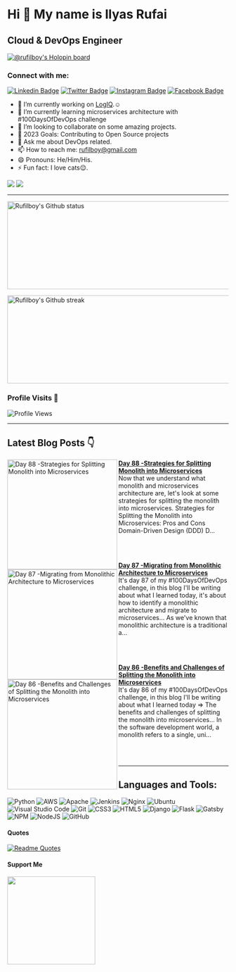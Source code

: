 Hi 👋 My name is Ilyas Rufai
===============================

Cloud & DevOps Engineer
-----------------------------
[![@rufilboy's Holopin board](https://holopin.io/api/user/board?user=rufilboy)](https://holopin.io/@rufilboy)
<!-- ![rufilboy](https://raw.githubusercontent.com/abhisheknaiidu/abhisheknaiidu/master/code.gif) -->

### Connect with me:
[![Linkedin Badge](https://img.shields.io/badge/-Ilyas_Rufai-blue?style=flat&logo=Linkedin&logoColor=white&link=https://www.linkedin.com/in/rufilboy/)](https://www.linkedin.com/in/rufilboy/)
[![Twitter Badge](https://img.shields.io/badge/-@rufilboy-1ca0f1?style=flat&labelColor=1ca0f1&logo=twitter&logoColor=white&link=https://twitter.com/rufilboy)](https://twitter.com/rufilboy)
[![Instagram Badge](https://img.shields.io/badge/-@rufilboy-purple?style=flat&logo=instagram&logoColor=white&link=https://instagram.com/rufilboy/)](https://instagram.com/rufilboy)
[![Facebook Badge](https://img.shields.io/badge/-Ilyas_Rufai-blue?style=flat&logo=facebook&logoColor=white&link=https://facebook.com/ilyas.rufai.5/)](https://facebook.com/rufilboy)

- 🔭 I’m currently working on [LogIQ](https://github.com/FreeOps-Tools/LogIQ).☺️
- 🌱 I’m currently learning microservices architecture with #100DaysOfDevOps challenge
- 👯 I’m looking to collaborate on some amazing projects.
- :goal_net: 2023 Goals: Contributing to Open Source projects
- 💬 Ask me about DevOps related.
- 📫 How to reach me: rufilboy@gmail.com
- 😄 Pronouns: He/Him/His.
- ⚡ Fun fact: I love cats:relieved:.


<a href="https://www.twitter.com/rufilboy" target="_blank" rel="noreferrer"><img src="https://img.shields.io/twitter/follow/rufilboy?logo=twitter&style=for-the-badge&color=0891b2&labelColor=1c1917" /></a>
<a href="https://www.github.com/rufilboy" target="_blank" rel="noreferrer"><img
src="https://img.shields.io/github/followers/rufilboy?logo=github&style=for-the-badge&color=0891b2&labelColor=1c1917" /></a>
                  

-----------------------------
<!-- - <a align="right" href="https://app.daily.dev/rufilboy"><img src="https://api.daily.dev/devcards/e4e53764a8fc4591ae7d29e3900cfd5a.png?r=ktb" width="400" alt="Ilyas Rufai's Dev Card"/></a> -->

<!-- -[![ilyas wakatime stats](https://github-readme-stats.vercel.app/api/wakatime?username=rufilboy)](https://github.com/rufilboy/github-readme-stats) -  -->

<!---My Gitub Status--->
<a><img height=200 width=800 align="centre" src="https://github-readme-stats.vercel.app/api?username=rufilboy&theme=synthwave&show_icons=true&count_private=true" alt="Rufilboy's Github status" />

<!---TopLanguages--->
<!-- <img height=170 width=350 align="right" src="https://github-readme-stats.vercel.app/api/top-langs/?username=rufilboy&langs_count=7&layout=compact&theme=dark" alt="Rufilboy's Language stats" /> -->


<!---My Github Streak--->
<img height=200 width=800 align="center" src="https://github-readme-streak-stats.herokuapp.com/?user=rufilboy&theme=highcontrast" alt="Rufilboy's Github streak" />
</a>

<!-- [![Ashutosh's github activity graph](https://activity-graph.herokuapp.com/graph?username=rufilboy&theme=dracula)](https://github.com/ashutosh00710/github-readme-activity-graph) -->

<!-- test -->
<!-- <img height=200 width=200 src="https://github-readme-streak-stats.herokuapp.com/?user=rufilboy&theme=highcontrast" alt="Rufilboy's Github streak" />
</a> -->

### Profile Visits :see_no_evil:
![Profile Views](https://visitor-badge.glitch.me/badge?page_id=rufilboy.visitor-badge)

-----------------------------------------------------

## Latest Blog Posts 👇
<!-- HASHNODE_BLOG:START -->
<p align="left">
<a href="https://rufilboy.hashnode.dev//day-88-strategies-for-splitting-monolith-into-microservices" title="Day 88 -Strategies for Splitting Monolith into Microservices"><img src="https://cdn.hashnode.com/res/hashnode/image/upload/v1683906364215/f06ae683-1b3d-481d-a0a6-e2cc17c1c341.png" alt="Day 88 -Strategies for Splitting Monolith into Microservices" width="250px" align="left" /></a>
<a href="https://rufilboy.hashnode.dev//day-88-strategies-for-splitting-monolith-into-microservices" title="Day 88 -Strategies for Splitting Monolith into Microservices"><strong>Day 88 -Strategies for Splitting Monolith into Microservices</strong></a>
<br/> Now that we understand what monolith and microservices architecture are, let's look at some strategies for splitting the monolith into microservices.
Strategies for Splitting the Monolith into Microservices: Pros and Cons
Domain-Driven Design (DDD)
D... </p> <br/> <br/>
<p align="left">
<a href="https://rufilboy.hashnode.dev//day-87-migrating-from-monolithic-architecture-to-microservices" title="Day 87 -Migrating from Monolithic Architecture to Microservices"><img src="https://cdn.hashnode.com/res/hashnode/image/upload/v1683845079443/e151b800-e12d-48a9-80e0-475add090ca7.png" alt="Day 87 -Migrating from Monolithic Architecture to Microservices" width="250px" align="left" /></a>
<a href="https://rufilboy.hashnode.dev//day-87-migrating-from-monolithic-architecture-to-microservices" title="Day 87 -Migrating from Monolithic Architecture to Microservices"><strong>Day 87 -Migrating from Monolithic Architecture to Microservices</strong></a>
<br/> It's day 87 of my #100DaysOfDevOps challenge, in this blog I'll be writing about what I learned today, it's about how to identify a monolithic architecture and migrate to microservices...
As we've known that monolithic architecture is a traditional a... </p> <br/> <br/>
<p align="left">
<a href="https://rufilboy.hashnode.dev//day-86-benefits-and-challenges-of-splitting-the-monolith-into-microservices" title="Day 86 -Benefits and Challenges of Splitting the Monolith into Microservices"><img src="https://cdn.hashnode.com/res/hashnode/image/upload/v1683843536804/415e4599-4156-4632-91fa-dd19979ad0ea.png" alt="Day 86 -Benefits and Challenges of Splitting the Monolith into Microservices" width="250px" align="left" /></a>
<a href="https://rufilboy.hashnode.dev//day-86-benefits-and-challenges-of-splitting-the-monolith-into-microservices" title="Day 86 -Benefits and Challenges of Splitting the Monolith into Microservices"><strong>Day 86 -Benefits and Challenges of Splitting the Monolith into Microservices</strong></a>
<br/> It's day 86 of my #100DaysOfDevOps challenge, in this blog I'll be writing about what I learned today => The benefits and challenges of splitting the monolith into microservices...
In the software development world, a monolith refers to a single, uni... </p> <br/> <br/>
<!-- HASHNODE_BLOG:END -->

-----------------------------------------------------

## Languages and Tools:

![Python](https://img.shields.io/badge/python-3670A0?style=for-the-badge&logo=python&logoColor=ffdd54)
![AWS](https://img.shields.io/badge/AWS-%23FF9900.svg?style=for-the-badge&logo=amazon-aws&logoColor=white)
![Apache](https://img.shields.io/badge/apache-%23D42029.svg?style=for-the-badge&logo=apache&logoColor=white)
![Jenkins](https://img.shields.io/badge/jenkins-%232C5263.svg?style=for-the-badge&logo=jenkins&logoColor=white)
![Nginx](https://img.shields.io/badge/nginx-%23009639.svg?style=for-the-badge&logo=nginx&logoColor=white)
![Ubuntu](https://img.shields.io/badge/Ubuntu-E95420?style=for-the-badge&logo=ubuntu&logoColor=white)
![Visual Studio Code](https://img.shields.io/badge/Visual%20Studio%20Code-0078d7.svg?style=for-the-badge&logo=visual-studio-code&logoColor=white)          ![Git](https://img.shields.io/badge/git-%23F05033.svg?style=for-the-badge&logo=git&logoColor=white)
![CSS3](https://img.shields.io/badge/css3-%231572B6.svg?style=for-the-badge&logo=css3&logoColor=white)
![HTML5](https://img.shields.io/badge/html5-%23E34F26.svg?style=for-the-badge&logo=html5&logoColor=white)
![Django](https://img.shields.io/badge/django-%23092E20.svg?style=for-the-badge&logo=django&logoColor=white)
![Flask](https://img.shields.io/badge/flask-%23000.svg?style=for-the-badge&logo=flask&logoColor=white)
![Gatsby](https://img.shields.io/badge/Gatsby-%23663399.svg?style=for-the-badge&logo=gatsby&logoColor=white)
![NPM](https://img.shields.io/badge/NPM-%23000000.svg?style=for-the-badge&logo=npm&logoColor=white)
![NodeJS](https://img.shields.io/badge/node.js-6DA55F?style=for-the-badge&logo=node.js&logoColor=white)
![GitHub](https://img.shields.io/badge/github-%23121011.svg?style=for-the-badge&logo=github&logoColor=white)

#### Quotes
[![Readme Quotes](https://quotes-github-readme.vercel.app/api?type=horizontal&theme=dark)](https://github.com/piyushsuthar/github-readme-quotes)

#### Support Me
<a href="https://www.buymeacoffee.com/rufilboy"><img src="https://cdn.buymeacoffee.com/buttons/v2/default-yellow.png" width="200" /></a>
